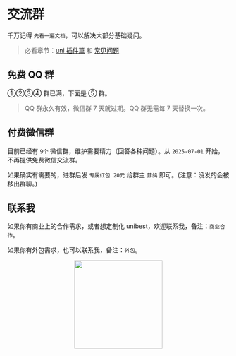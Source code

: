 # 交流群

千万记得 `先看一遍文档`，可以解决大部分基础疑问。

> 必看章节：[uni 插件篇](/base/3-plugin) 和 [常见问题](/base/14-faq)

## 免费 QQ 群

①②③④ 群已满，下面是 ⑤ 群。

<!-- ![alt text](https://oss.laf.run/ukw0y1-site/unibest-discussion-group/qq.jpg) -->
<FreshImage src="https://oss.laf.run/ukw0y1-site/unibest-discussion-group/qq.jpg" alt="QQ群二维码" />

> QQ 群永久有效，微信群 7 天就过期。QQ 群无需每 7 天替换一次。

## 付费微信群

目前已经有 `9个` 微信群，维护需要精力（回答各种问题）。从 `2025-07-01` 开始，不再提供免费微信交流群。

如果确实有需要的，进群后发 `专属红包 20元` 给群主 `菲鸽` 即可。(注意：没发的会被移出群聊。)

<FreshImage src="https://oss.laf.run/ukw0y1-site/unibest-discussion-group/wechat-vip.jpg" alt="微信群VIP" />

## 联系我

如果你有商业上的合作需求，或者想定制化 unibest，欢迎联系我，备注：`商业合作`。

如果你有外包需求，也可以联系我，备注：`外包`。

<p style="text-align: center;">
<img width=200px src="https://oss.laf.run/ukw0y1-site/wx-me.jpg">
</p>
